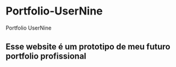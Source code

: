 # Portfolio-UserNine
Portfolio UserNine

## Esse website é um prototipo de meu futuro portfolio profissional
